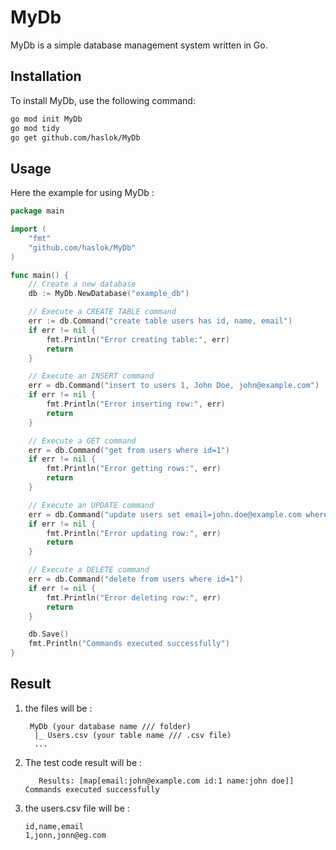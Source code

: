 # MyDb

MyDb is a simple database management system written in Go.

## Installation

To install MyDb, use the following command:

```sh
go mod init MyDb
go mod tidy
go get github.com/haslok/MyDb
```
## Usage 
Here the example for using MyDb :
```go
package main

import (
    "fmt"
    "github.com/haslok/MyDb"
)

func main() {
    // Create a new database
    db := MyDb.NewDatabase("example_db")

    // Execute a CREATE TABLE command
    err := db.Command("create table users has id, name, email")
    if err != nil {
        fmt.Println("Error creating table:", err)
        return
    }

    // Execute an INSERT command
    err = db.Command("insert to users 1, John Doe, john@example.com")
    if err != nil {
        fmt.Println("Error inserting row:", err)
        return
    }

    // Execute a GET command
    err = db.Command("get from users where id=1")
    if err != nil {
        fmt.Println("Error getting rows:", err)
        return
    }

    // Execute an UPDATE command
    err = db.Command("update users set email=john.doe@example.com where id=1")
    if err != nil {
        fmt.Println("Error updating row:", err)
        return
    }

    // Execute a DELETE command
    err = db.Command("delete from users where id=1")
    if err != nil {
        fmt.Println("Error deleting row:", err)
        return
    }

    db.Save()
    fmt.Println("Commands executed successfully")
}

```
## Result 
1. the files will be :
   ```
    MyDb (your database name /// folder)
     |_ Users.csv (your table name /// .csv file)
     ...
   ```
2. The test code result will be :
   ```
      Results: [map[email:john@example.com id:1 name:john doe]]         Commands executed successfully
   
3. the users.csv file will be :
   ```
   id,name,email
   1,jonn,jonn@eg.com
